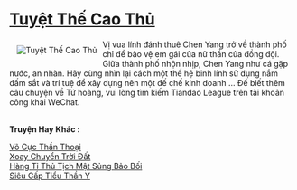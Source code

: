 <a href="https://truyenwiki.net/tuyet-the-cao-thu.35981/" title="Tuyệt Thế Cao Thủ"><h1>Tuyệt Thế Cao Thủ</h1></a><div style="display:table"><img align="right" style="float: left; padding: 10px;" src="https://truyenwiki.net/a/img/str/src/35981.jpg" alt="Tuyệt Thế Cao Thủ">Vị vua lính đánh thuê Chen Yang trở về thành phố chỉ để bảo vệ em gái của nữ thần của đồng đội. Giữa thành phố nhộn nhịp, Chen Yang như cá gặp nước, an nhàn. Hãy cùng nhìn lại cách một thế hệ binh lính sử dụng nắm đấm sắt và trí tuệ để xây dựng nên một đế chế kinh doanh ... Để biết thêm câu chuyện về Tứ hoàng, vui lòng tìm kiếm Tiandao League trên tài khoản công khai WeChat.</div><p><br><b>Truyện Hay Khác :</b></p><a href="https://truyenwiki.net/vo-cuc-than-thoai.35316/" alt="Võ Cực Thần Thoại">Võ Cực Thần Thoại</a><br/><a href="https://github.com/nownovels/topcv/tree/master/truyenhay/36657" alt="Xoay Chuyển Trời Đất">Xoay Chuyển Trời Đất</a><br/><a href="https://github.com/nownovels/topcv/tree/master/truyenhay/37062" alt="Hàng Tỉ Thủ Tịch Mật Sủng Bảo Bối">Hàng Tỉ Thủ Tịch Mật Sủng Bảo Bối</a><br/><a href="https://github.com/nownovels/topcv/tree/master/truyenhay/36488" alt="Siêu Cấp Tiểu Thần Y">Siêu Cấp Tiểu Thần Y</a><br/>